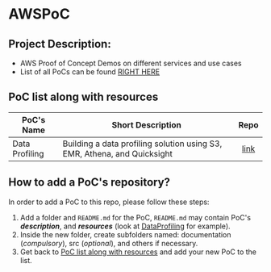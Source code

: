 # AWSPoC

## Project Description:

- AWS Proof of Concept Demos on different services and use cases
- List of all PoCs can be found [RIGHT HERE](https://docs.google.com/spreadsheets/d/1KzH7YDzqE3W_jQefY1ql2BIvUh5RVWGt83-tTCmYD9U/edit#gid=0)

## PoC list along with resources

|  PoC's Name | Short Description | Repo |
|---|---|:---:|
| Data Profiling  | Building a data profiling solution using S3, EMR, Athena, and Quicksight|[link](DataProfiling/)|


## How to add a PoC's repository?

In order to add a PoC to this repo, please follow these steps:

1. Add a folder and `README.md` for the PoC, `README.md` may contain PoC's _**description**_, and _**resources**_ (look at [DataProfiling](DataProfiling/) for example).
2. Inside the new folder, create subfolders named: documentation (_compulsory_), src (_optional_), and others if necessary.
3. Get back to [PoC list along with resources](#PoC-list-along-with-resources) and add your new PoC to the list.
